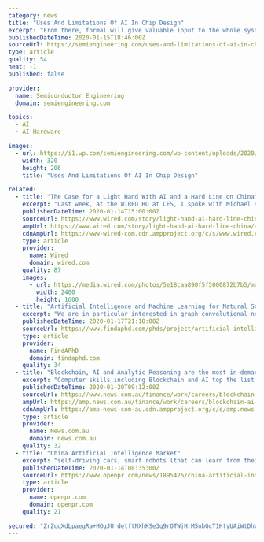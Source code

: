```yaml
---
category: news
title: "Uses And Limitations Of AI In Chip Design"
excerpt: "From there, formal will give valuable input to the whole system verification. SE: One of the problems with those chips, particularly the ones used for safety, is that the AI running on those systems are basically opaque. Is there any progress in understanding what can go wrong with those algorithms? Brinkmann: The machine learning guys are ..."
publishedDateTime: 2020-01-15T18:46:00Z
sourceUrl: https://semiengineering.com/uses-and-limitations-of-ai-in-chip-design/
type: article
quality: 54
heat: -1
published: false

provider:
  name: Semiconductor Engineering
  domain: semiengineering.com

topics:
  - AI
  - AI Hardware

images:
  - url: https://i1.wp.com/semiengineering.com/wp-content/uploads/2020/01/raik-brinkmann.jpg-1.png?fit=320%2C206&#038;ssl=1
    width: 320
    height: 206
    title: "Uses And Limitations Of AI In Chip Design"

related:
  - title: "The Case for a Light Hand With AI and a Hard Line on China"
    excerpt: "Last week, at the WIRED HQ at CES, I spoke with Michael Kratsios, the chief technology officer of the United States. We dug into the government’s recent regulatory framework for AI, the potential for an AI cold war with China, and whether or not the NSA is building a quantum computer. The conversation has been lightly edited for clarity."
    publishedDateTime: 2020-01-14T15:00:00Z
    sourceUrl: https://www.wired.com/story/light-hand-ai-hard-line-china/
    ampUrl: https://www.wired.com/story/light-hand-ai-hard-line-china/amp
    cdnAmpUrl: https://www-wired-com.cdn.ampproject.org/c/s/www.wired.com/story/light-hand-ai-hard-line-china/amp
    type: article
    provider:
      name: Wired
      domain: wired.com
    quality: 87
    images:
      - url: https://media.wired.com/photos/5e18caa890f5f5000872b7b5/master/pass/Biz-Kratsios-IMG_6970.jpg
        width: 2400
        height: 1600
  - title: "Artificial Intelligence and Machine Learning for Natural Sciences"
    excerpt: "We are in particular interested in graph convolutional neural networks or generative methods such as GANs ... The candidate will be paid according to TV-L E13 (100%). The position is funded by the Artificial Intelligence program of Baden Württemberg („Künstliche Intelligenz Baden-Württemberg“ (KI-BW).)"
    publishedDateTime: 2020-01-17T21:18:00Z
    sourceUrl: https://www.findaphd.com/phds/project/artificial-intelligence-and-machine-learning-for-natural-sciences/?p118384
    type: article
    provider:
      name: FindAPhD
      domain: findaphd.com
    quality: 34
  - title: "Blockchain, AI and Analytic Reasoning are the most in-demand hard skills for 2020"
    excerpt: "Computer skills including Blockchain and AI top the list of the most in-demand skills in Australian companies for 2020. LinkedIn has revealed the top 10 most in-demand hard skills by Australian companies in 2020 as well as the five in-demand soft skills. There are over 50,000 professional skills in the world, according to LinkedIn, and the ..."
    publishedDateTime: 2020-01-20T09:12:00Z
    sourceUrl: https://www.news.com.au/finance/work/careers/blockchain-ai-and-analytic-reasoning-are-the-most-indemand-hard-skills-for-2020/news-story/c976357fe4b3addccc47fd1a81b0383c
    ampUrl: https://amp.news.com.au/finance/work/careers/blockchain-ai-and-analytic-reasoning-are-the-most-indemand-hard-skills-for-2020/news-story/c976357fe4b3addccc47fd1a81b0383c
    cdnAmpUrl: https://amp-news-com-au.cdn.ampproject.org/c/s/amp.news.com.au/finance/work/careers/blockchain-ai-and-analytic-reasoning-are-the-most-indemand-hard-skills-for-2020/news-story/c976357fe4b3addccc47fd1a81b0383c
    type: article
    provider:
      name: News.com.au
      domain: news.com.au
    quality: 32
  - title: "China Artificial Intelligence Market"
    excerpt: "self-driving cars, smart robots (that can learn from their surroundings and build on their capabilities based on inbuild knowledge) and military applications. Get Sample Copy of China Artificial Intelligence Market at: https://www.omrglobal.com/request ..."
    publishedDateTime: 2020-01-14T08:35:00Z
    sourceUrl: https://www.openpr.com/news/1895426/china-artificial-intelligence-market-2020-global-trends
    type: article
    provider:
      name: openpr.com
      domain: openpr.com
    quality: 21

secured: "ZrZcqXdLpaegRa+HOgJUrdetftNXhKSe3q9rOTWjHrM5nbGcT1HtyUAiWtDhWy2n4LwYd67zKA4Q+uAzZ/BKKDej9pTBucXc5WoBA5PLIScdNwVc1fnhuX8fUgwGNB1Rn2kkaah3JmybPJhr875DqZPS1uCnlgy9jRqqQJih9U2JgQzvIvT1pM5VMy/DxN3LOXkxprPhSgU6zaZSIXKVONl/lQqi1UgJSKsDxKPbCVlxcjF7AdQmYWOgc6smez0XiGX9lxa4rGShAkhn2DGriVh5lTvdY93GFtuTVM2+JRc=;mU7KO62uS0jF7WU1DfYYZA=="
---
```


